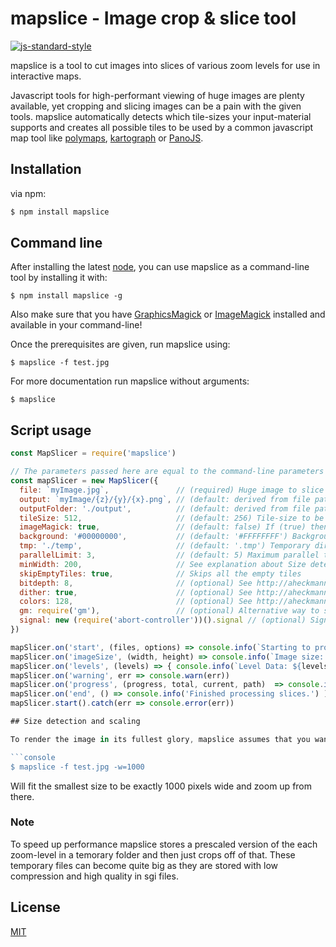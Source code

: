 # mapslice - Image crop & slice tool

[![js-standard-style](https://img.shields.io/badge/code%20style-standard-brightgreen.svg)](http://standardjs.com/)

mapslice is a tool to cut images into slices of various zoom levels for use in interactive maps.

Javascript tools for high-performant viewing of huge images are plenty available, yet cropping and slicing images can be a pain with the given tools.
mapslice automatically detects which tile-sizes your input-material supports and creates all possible tiles to be used by a common javascript map tool
like [polymaps](http://polymaps.org/), [kartograph](http://kartograph.org/) or [PanoJS](http://www.dimin.net/software/panojs/).

## Installation

via npm:

```bash
$ npm install mapslice
```

## Command line

After installing the latest [node](http://nodejs.org/), you can use mapslice as a command-line tool by installing it with:

```console
$ npm install mapslice -g
```

Also make sure that you have [GraphicsMagick](http://www.graphicsmagick.org/README.html) or [ImageMagick](http://www.imagemagick.org/script/binary-releases.php) installed and available in your command-line!

Once the prerequisites are given, run mapslice using:

```console
$ mapslice -f test.jpg
```

For more documentation run mapslice without arguments:

```console
$ mapslice
```


## Script usage

```JavaScript
const MapSlicer = require('mapslice')

// The parameters passed here are equal to the command-line parameters
const mapSlicer = new MapSlicer({
  file: `myImage.jpg`,               // (required) Huge image to slice
  output: `myImage/{z}/{y}/{x}.png`, // (default: derived from file path) Output file pattern
  outputFolder: './output',          // (default: derived from file path) Output to be used for. Use either output or outputFolder, not both!
  tileSize: 512,                     // (default: 256) Tile-size to be used
  imageMagick: true,                 // (default: false) If (true) then use ImageMagick instead of GraphicsMagick
  background: '#00000000',           // (default: '#FFFFFFFF') Background color to be used for the tiles. More: http://ow.ly/rsluD
  tmp: './temp',                     // (default: '.tmp') Temporary directory to be used to store helper files
  parallelLimit: 3,                  // (default: 5) Maximum parallel tasks to be run at the same time (warning: processes can consume a lot of memory!)
  minWidth: 200,                     // See explanation about Size detection below
  skipEmptyTiles: true,              // Skips all the empty tiles
  bitdepth: 8,                       // (optional) See http://aheckmann.github.io/gm/docs.html#dither
  dither: true,                      // (optional) See http://aheckmann.github.io/gm/docs.html#bitdepth
  colors: 128,                       // (optional) See http://aheckmann.github.io/gm/docs.html#colors
  gm: require('gm'),                 // (optional) Alternative way to specify the GraphicsMagic library
  signal: new (require('abort-controller'))().signal // (optional) Signal to abort the map slicing process
})

mapSlicer.on('start', (files, options) => console.info(`Starting to process ${files} files.`))
mapSlicer.on('imageSize', (width, height) => console.info(`Image size: ${width}x${height}`))
mapSlicer.on('levels', (levels) => { console.info(`Level Data: ${levels}`) }) // see TypeScript declaration for more details
mapSlicer.on('warning', err => console.warn(err))
mapSlicer.on('progress', (progress, total, current, path)  => console.info(`Progress: ${Math.round(progress*100)}%`))
mapSlicer.on('end', () => console.info('Finished processing slices.') )
mapSlicer.start().catch(err => console.error(err))

## Size detection and scaling

To render the image in its fullest glory, mapslice assumes that you want to preserve the original image-quality and chooses input-size as its starting point from which the quality should be reduced. However: If you have a fixed-size map-user-interface then you might want the smallest image quality to fit this user-interface-design in order to assure that its is beautifully visible. To produce tiles that fit this needs you can use the "minWidth" or "minHeight" property which fits the map to have its lowest size matching exactly your required size:

```console
$ mapslice -f test.jpg -w=1000
```

Will fit the smallest size to be exactly 1000 pixels wide and zoom up from there.

### Note

To speed up performance mapslice stores a prescaled version of the each zoom-level in a temorary folder and then just crops off of that. These temporary files can become quite big as they are stored with low compression and high quality in sgi files.

## License

[MIT](./LICENSE)

